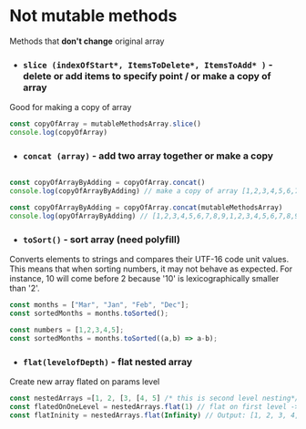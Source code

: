 # Not mutable methods 
Methods that **don't change** original array 

 - ### `slice (indexOfStart*, ItemsToDelete*, ItemsToAdd* )` - delete or add items to specify point / or make a copy of array
Good for making a copy of array 

```js 
const copyOfArray = mutableMethodsArray.slice()
console.log(copyOfArray)
```

- ### `concat (array)` - add two array together or make a copy 
```js 

const copyOfArrayByAdding = copyOfArray.concat()
console.log(copyOfArrayByAdding) // make a copy of array [1,2,3,4,5,6,7,8,9]

const copyOfArrayByAdding = copyOfArray.concat(mutableMethodsArray)
console.log(opyOfArrayByAdding) // [1,2,3,4,5,6,7,8,9,1,2,3,4,5,6,7,8,9]
```
- ### `toSort()` - sort array (need polyfill)
Converts elements to strings and compares their UTF-16 code unit values. This means that when sorting numbers, it may not behave as expected. For instance, 10 will come before 2 because '10' is lexicographically smaller than '2'.

```js 
const months = ["Mar", "Jan", "Feb", "Dec"];
const sortedMonths = months.toSorted();

const numbers = [1,2,3,4,5];
const sortedMonths = months.toSorted((a,b) => a-b);
```

- ### `flat(levelofDepth)` - flat nested array 
Create new array flated on params level 

```js 
const nestedArrays =[1, 2, [3, [4, 5] /* this is second level nesting*/,], [6, 7]]
const flatedOnOneLevel = nestedArrays.flat(1) // flat on first level -> [ 1, 2, 3, [ 4, 5 ], 6, 7 ]
const flatIninity = nestedArrays.flat(Infinity) // Output: [1, 2, 3, 4, 5, 6, 7]
```